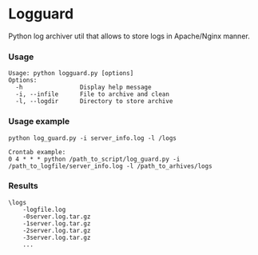 # Logguard
Python log archiver util that allows to store logs in Apache/Nginx manner.

### Usage

```
Usage: python logguard.py [options]
Options:
  -h                Display help message
  -i, --infile      File to archive and clean
  -l, --logdir      Directory to store archive
```

### Usage example
```
python log_guard.py -i server_info.log -l /logs

Crontab example:
0 4 * * * python /path_to_script/log_guard.py -i /path_to_logfile/server_info.log -l /path_to_arhives/logs
```

### Results
```
\logs
    -logfile.log
    -0server.log.tar.gz
    -1server.log.tar.gz
    -2server.log.tar.gz
    -3server.log.tar.gz
    ...
```

